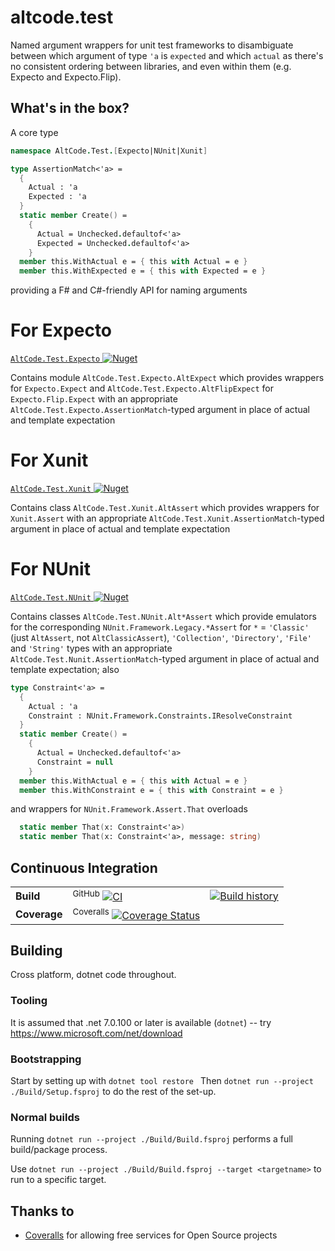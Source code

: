 # altcode.test
Named argument wrappers for unit test frameworks to disambiguate between which argument of type `'a` is `expected` and which `actual` as there's no consistent ordering between libraries, and even within them (e.g. Expecto and Expecto.Flip).

## What's in the box?

A core type
```fsharp
namespace AltCode.Test.[Expecto|NUnit|Xunit]

type AssertionMatch<'a> =
  {
    Actual : 'a
    Expected : 'a
  }
  static member Create() =
    {
      Actual = Unchecked.defaultof<'a>
      Expected = Unchecked.defaultof<'a>
    }
  member this.WithActual e = { this with Actual = e }
  member this.WithExpected e = { this with Expected = e }
```
providing a F# and C#-friendly API for naming arguments

# For Expecto

[`AltCode.Test.Expecto` ![Nuget](https://buildstats.info/nuget/altcode.test.expecto)](http://nuget.org/packages/altcode.test.expecto)

Contains module `AltCode.Test.Expecto.AltExpect` which provides wrappers for `Expecto.Expect` and `AltCode.Test.Expecto.AltFlipExpect` for `Expecto.Flip.Expect` with an appropriate `AltCode.Test.Expecto.AssertionMatch`-typed argument in place of actual and template expectation

# For Xunit

[`AltCode.Test.Xunit` ![Nuget](https://buildstats.info/nuget/altcode.test.xunit)](http://nuget.org/packages/altcode.test.xunit)

Contains class `AltCode.Test.Xunit.AltAssert` which provides wrappers for `Xunit.Assert` with an appropriate `AltCode.Test.Xunit.AssertionMatch`-typed argument in place of actual and template expectation

# For NUnit

[`AltCode.Test.NUnit` ![Nuget](https://buildstats.info/nuget/altcode.test.nunit)](http://nuget.org/packages/altcode.test.nunit)

Contains classes `AltCode.Test.NUnit.Alt*Assert` which provide emulators for the corresponding `NUnit.Framework.Legacy.*Assert` for `*` = `'Classic'` (just `AltAssert`, not `AltClassicAssert`), `'Collection'`, `'Directory'`, `'File'` and `'String'` types with an appropriate `AltCode.Test.Nunit.AssertionMatch`-typed argument in place of actual and template expectation; also 
```fsharp
type Constraint<'a> =
  {
    Actual : 'a
    Constraint : NUnit.Framework.Constraints.IResolveConstraint
  }
  static member Create() =
    {
      Actual = Unchecked.defaultof<'a>
      Constraint = null
    }
  member this.WithActual e = { this with Actual = e }
  member this.WithConstraint e = { this with Constraint = e }
```
and wrappers for `NUnit.Framework.Assert.That` overloads
```fsharp
  static member That(x: Constraint<'a>)
  static member That(x: Constraint<'a>, message: string)

```

## Continuous Integration

| | | |
| --- | --- | --- | 
| **Build** | <sup>GitHub</sup> [![CI](https://github.com/SteveGilham/altcode.test/workflows/CI/badge.svg)](https://github.com/SteveGilham/altcode.test/actions?query=workflow%3ACI) | [![Build history](https://buildstats.info/github/chart/SteveGilham/altcode.test?branch=master)](https://github.com/SteveGilham/altcode.test/actions?query=workflow%3ACI)
| **Coverage** | <sup>Coveralls</sup> [![Coverage Status](https://coveralls.io/repos/github/SteveGilham/altcode.test/badge.svg?branch=master)](https://coveralls.io/github/SteveGilham/altcode.test?branch=master) |


## Building

Cross platform, dotnet code throughout.

### Tooling

It is assumed that .net 7.0.100 or later is available  (`dotnet`) -- try https://www.microsoft.com/net/download  

### Bootstrapping

Start by setting up with `dotnet tool restore `
Then `dotnet run --project ./Build/Setup.fsproj` to do the rest of the set-up.

### Normal builds

Running `dotnet run --project ./Build/Build.fsproj` performs a full build/package process.

Use `dotnet run --project ./Build/Build.fsproj --target <targetname>` to run to a specific target.

## Thanks to

* [Coveralls](https://coveralls.io/r/SteveGilham/altcover) for allowing free services for Open Source projects